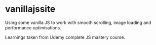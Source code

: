 # vanillajssite

Using some vanilla JS to work with smooth scrolling, image loading and performance optimisations. 

Learnings taken from Udemy complete JS mastery course.
